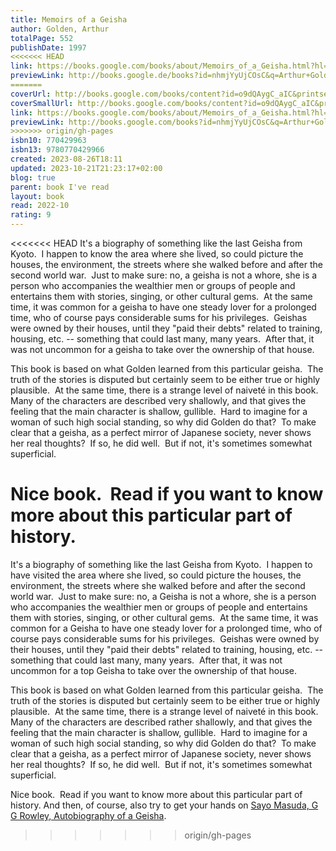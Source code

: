 ```yaml
---  
title: Memoirs of a Geisha  
author: Golden, Arthur  
totalPage: 552  
publishDate: 1997  
<<<<<<< HEAD
link: https://books.google.com/books/about/Memoirs_of_a_Geisha.html?hl=&id=nhmjYyUjCOsC  
previewLink: http://books.google.de/books?id=nhmjYyUjCOsC&q=Arthur+Golden,+Memoirs+of+a+Geisha&dq=Arthur+Golden,+Memoirs+of+a+Geisha&hl=&as_pt=BOOKS&cd=2&source=gbs_api  
=======
coverUrl: http://books.google.com/books/content?id=o9dQAygC_aIC&printsec=frontcover&img=1&zoom=1&source=gbs_api  
coverSmallUrl: http://books.google.com/books/content?id=o9dQAygC_aIC&printsec=frontcover&img=1&zoom=5&source=gbs_api  
link: https://books.google.com/books/about/Memoirs_of_a_Geisha.html?hl=&id=nhmjYyUjCOsC  
previewLink: http://books.google.com/books?id=nhmjYyUjCOsC&q=Arthur+Golden,+Memoirs+of+a+Geisha&dq=Arthur+Golden,+Memoirs+of+a+Geisha&hl=&as_pt=BOOKS&cd=2&source=gbs_api  
>>>>>>> origin/gh-pages
isbn10: 770429963  
isbn13: 9780770429966  
created: 2023-08-26T18:11  
updated: 2023-10-21T21:23:17+02:00  
blog: true  
parent: book I've read  
layout: book  
read: 2022-10  
rating: 9  
---  
```

  
<<<<<<< HEAD
It's a biography of something like the last Geisha from Kyoto.  I happen to know the area where she lived, so could picture the houses, the environment, the streets where she walked before and after the second world war.  Just to make sure: no, a geisha is not a whore, she is a person who accompanies the wealthier men or groups of people and entertains them with stories, singing, or other cultural gems.  At the same time, it was common for a geisha to have one steady lover for a prolonged time, who of course pays considerable sums for his privileges.  Geishas were owned by their houses, until they "paid their debts" related to training, housing, etc. -- something that could last many, many years.  After that, it was not uncommon for a geisha to take over the ownership of that house.    
  
This book is based on what Golden learned from this particular geisha.  The truth of the stories is disputed but certainly seem to be either true or highly plausible.  At the same time, there is a strange level of naiveté in this book.  Many of the characters are described very shallowly, and that gives the feeling that the main character is shallow, gullible.  Hard to imagine for a woman of such high social standing, so why did Golden do that?  To make clear that a geisha, as a perfect mirror of Japanese society, never shows her real thoughts?  If so, he did well.  But if not, it's sometimes somewhat superficial.    
  
Nice book.  Read if you want to know more about this particular part of history.
=======
It's a biography of something like the last Geisha from Kyoto.  I happen to have visited the area where she lived, so could picture the houses, the environment, the streets where she walked before and after the second world war.  Just to make sure: no, a Geisha is not a whore, she is a person who accompanies the wealthier men or groups of people and entertains them with stories, singing, or other cultural gems.  At the same time, it was common for a Geisha to have one steady lover for a prolonged time, who of course pays considerable sums for his privileges.  Geishas were owned by their houses, until they "paid their debts" related to training, housing, etc. -- something that could last many, many years.  After that, it was not uncommon for a top Geisha to take over the ownership of that house.    
  
This book is based on what Golden learned from this particular geisha.  The truth of the stories is disputed but certainly seem to be either true or highly plausible.  At the same time, there is a strange level of naiveté in this book.  Many of the characters are described rather shallowly, and that gives the feeling that the main character is shallow, gullible.  Hard to imagine for a woman of such high social standing, so why did Golden do that?  To make clear that a geisha, as a perfect mirror of Japanese society, never shows her real thoughts?  If so, he did well.  But if not, it's sometimes somewhat superficial.    
  
Nice book.  Read if you want to know more about this particular part of history.  And then, of course, also try to get your hands on [Sayo Masuda, G G Rowley, Autobiography of a Geisha](./Sayo%20Masuda,%20G%20G%20Rowley,%20Autobiography%20of%20a%20Geisha.md).
>>>>>>> origin/gh-pages
